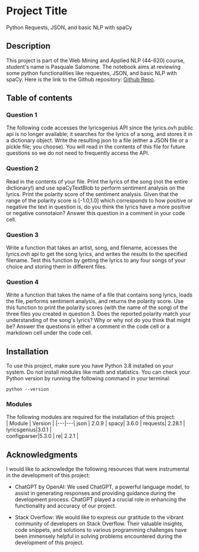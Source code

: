 # Project Title

Python Requests, JSON, and basic NLP with spaCy

## Description

This project is part of the Web Mining and Applied NLP (44-620) course, student's name is Pasquale Salomone. The notebook aims at reviewing some python functionalities like requestes, JSON, and basic NLP with spaCy. Here is the link to the Github repository: [Github Repo](https://github.com/mrme77/json-sentiment/blob/master/README.md).

## Table of contents

### Question 1 
The following code accesses the lyricsgenius API since the lyrics.ovh public api is no longer available; it searches for the lyrics of a song, and stores it in a dictionary object. Write the resulting json to a file (either a JSON file or a pickle file; you choose). You will read in the contents of this file for future questions so we do not need to frequently access the API.

### Question 2 
Read in the contents of your file. Print the lyrics of the song (not the entire dictionary!) and use spaCyTextBlob to perform sentiment analysis on the lyrics. Print the polarity score of the sentiment analysis. Given that the range of the polarity score is [-1.0,1.0] which corresponds to how positive or negative the text in question is, do you think the lyrics have a more positive or negative connotaion? Answer this question in a comment in your code cell.

### Question 3 
Write a function that takes an artist, song, and filename, accesses the lyrics.ovh api to get the song lyrics, and writes the results to the specified filename. Test this function by getting the lyrics to any four songs of your choice and storing them in different files.

### Question 4 
Write a function that takes the name of a file that contains song lyrics, loads the file, performs sentiment analysis, and returns the polarity score. Use this function to print the polarity scores (with the name of the song) of the three files you created in question 3. Does the reported polarity match your understanding of the song's lyrics? Why or why not do you think that might be? Answer the questions in either a comment in the code cell or a markdown cell under the code cell.

## Installation

To use this project, make sure you have Python 3.8 installed on your system. Do not install modules like math and statistics. You can check your Python version by running the following command in your terminal:

```shell
python --version
```

### Modules

The following modules are required for the installation of this project:
<br>
| Module | Version |
|---|---|
json |      2.0.9  |
spacy|      3.6.0  |
requests|   2.28.1 |  
lyricsgenius|3.0.1 |  
configparser|5.3.0 |
re|          2.2.1 |

## Acknowledgments

I would like to acknowledge the following resources that were instrumental in the development of this project:

- ChatGPT by OpenAI: We used ChatGPT, a powerful language model, to assist in generating responses and providing guidance during the development process. ChatGPT played a crucial role in enhancing the functionality and accuracy of our project.

- Stack Overflow: We would like to express our gratitude to the vibrant community of developers on Stack Overflow. Their valuable insights, code snippets, and solutions to various programming challenges have been immensely helpful in solving problems encountered during the development of this project.

